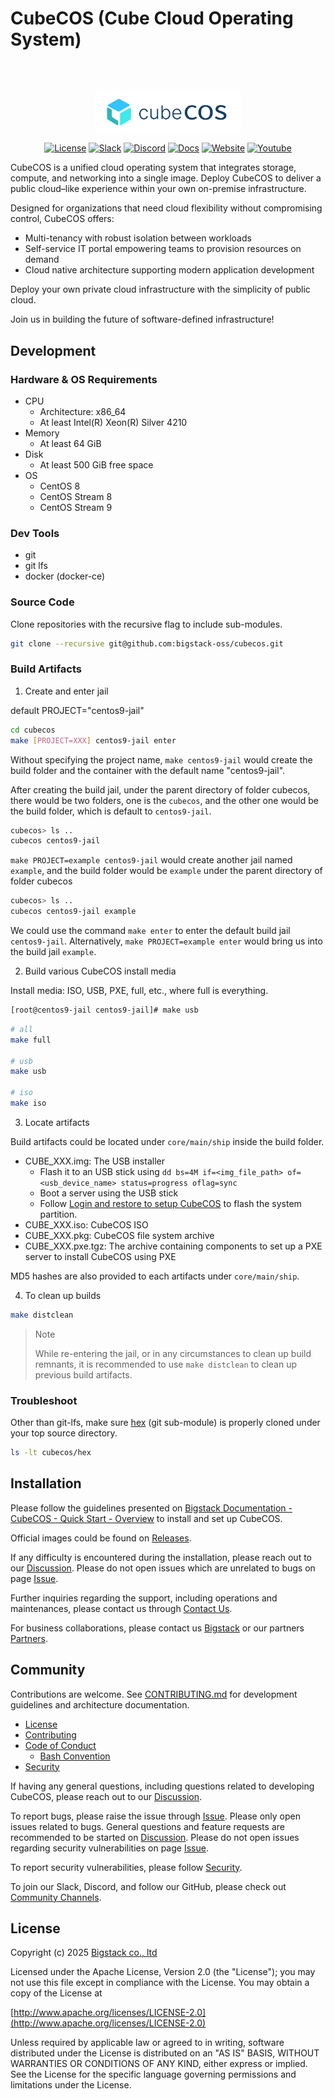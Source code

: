 # CubeCOS (Cube Cloud Operating System)

<div align="center">
<br/>
<br/>
<p align="center">
  <img width="234" alt="cubecos logo full" src="doc/media/logo-blue.png"/>
</p>

[![License][License-Image]][License-Url] [![Slack][Slack-Image]][Slack-Url] [![Discord][Discord-Image]][Discord-Url] [![Docs][Docs-Image]][Docs-Url] [![Website][Website-Image]][Website-Url] [![Youtube][Youtube-Image]][Youtube-Url]

</div>

CubeCOS is a unified cloud operating system that integrates storage, compute, and networking into a single image. Deploy CubeCOS to deliver a public cloud–like experience within your own on-premise infrastructure.

Designed for organizations that need cloud flexibility without compromising control, CubeCOS offers:

- Multi-tenancy with robust isolation between workloads
- Self-service IT portal empowering teams to provision resources on demand
- Cloud native architecture supporting modern application development

Deploy your own private cloud infrastructure with the simplicity of public cloud.

Join us in building the future of software-defined infrastructure!

## Development

### Hardware & OS Requirements

- CPU
  - Architecture: x86_64
  - At least Intel(R) Xeon(R) Silver 4210
- Memory
  - At least 64 GiB
- Disk
  - At least 500 GiB free space
- OS
  - CentOS 8
  - CentOS Stream 8
  - CentOS Stream 9

### Dev Tools

- git
- git lfs
- docker (docker-ce)

### Source Code

Clone repositories with the recursive flag to include sub-modules.

```bash
git clone --recursive git@github.com:bigstack-oss/cubecos.git
```

### Build Artifacts

1. Create and enter jail

default PROJECT="centos9-jail"

```bash
cd cubecos
make [PROJECT=XXX] centos9-jail enter
```

Without specifying the project name, `make centos9-jail` would create the build folder and the container with the default name "centos9-jail".

After creating the build jail, under the parent directory of folder cubecos, there would be two folders, one is the `cubecos`, and the other one would be the build folder, which is default to `centos9-jail`.

```bash
cubecos> ls ..
cubecos centos9-jail
```

`make PROJECT=example centos9-jail` would create another jail named `example`, and the build folder would be `example` under the parent directory of folder cubecos

```bash
cubecos> ls ..
cubecos centos9-jail example
```

We could use the command `make enter` to enter the default build jail `centos9-jail`. Alternatively, `make PROJECT=example enter` would bring us into the build jail `example`.

2. Build various CubeCOS install media

Install media: ISO, USB, PXE, full, etc., where full is everything.

```bash
[root@centos9-jail centos9-jail]# make usb
```

```bash
# all
make full

# usb
make usb

# iso
make iso
```

3. Locate artifacts

Build artifacts could be located under `core/main/ship` inside the build folder.

- CUBE_XXX.img: The USB installer
  - Flash it to an USB stick using `dd bs=4M if=<img_file_path> of=<usb_device_name> status=progress oflag=sync`
  - Boot a server using the USB stick
  - Follow [Login and restore to setup CubeCOS](https://docs.bigstack.co/docs/cubecos/quick-start/single-node#login-and-restore-to-setup-cubecos) to flash the system partition.
- CUBE_XXX.iso: CubeCOS ISO
- CUBE_XXX.pkg: CubeCOS file system archive
- CUBE_XXX.pxe.tgz: The archive containing components to set up a PXE server to install CubeCOS using PXE

MD5 hashes are also provided to each artifacts under `core/main/ship`.

4. To clean up builds

```bash
make distclean
```

> Note
>
> While re-entering the jail, or in any circumstances to clean up build remnants, it is recommended to use `make distclean` to clean up previous build artifacts.

### Troubleshoot

Other than git-lfs, make sure [hex](https://github.com/bigstack-oss/hex) (git sub-module) is properly cloned under your top source directory.

```bash
ls -lt cubecos/hex
```

## Installation

Please follow the guidelines presented on [Bigstack Documentation - CubeCOS - Quick Start - Overview](https://docs.bigstack.co/docs/cubecos/quick-start/overview) to install and set up CubeCOS.

Official images could be found on [Releases](https://github.com/bigstack-oss/cubecos/releases).

If any difficulty is encountered during the installation, please reach out to our [Discussion](https://github.com/bigstack-oss/cubecos/discussions). Please do not open issues which are unrelated to bugs on page [Issue](https://github.com/bigstack-oss/cubecos/issues).

Further inquiries regarding the support, including operations and maintenances, please contact us through [Contact Us](https://www.bigstack.co/contact-us).

For business collaborations, please contact us [Bigstack](https://www.bigstack.co/contact-form/sales) or our partners [Partners](https://www.bigstack.co/contact-form/partner).

## Community

Contributions are welcome. See [CONTRIBUTING.md](CONTRIBUTING.md) for development guidelines and architecture documentation.

- [License](./LICENSE)
- [Contributing](./CONTRIBUTING.md)
- [Code of Conduct](./CODE_OF_CONDUCT.md)
  - [Bash Convention](./doc/code_of_conduct_bash.md)
- [Security](./SECURITY.md)

If having any general questions, including questions related to developing CubeCOS, please reach out to our [Discussion](https://github.com/bigstack-oss/cubecos/discussions).

To report bugs, please raise the issue through [Issue](https://github.com/bigstack-oss/cubecos/issues). Please only open issues related to bugs. General questions and feature requests are recommended to be started on [Discussion](https://github.com/bigstack-oss/cubecos/discussions). Please do not open issues regarding security vulnerabilities on page [Issue](https://github.com/bigstack-oss/cubecos/issues).

To report security vulnerabilities, please follow [Security](./SECURITY.md).

To join our Slack, Discord, and follow our GitHub, please check out [Community Channels](https://www.bigstack.co/community).

## License

Copyright (c) 2025 [Bigstack co., ltd](https://bigstack.co/)

Licensed under the Apache License, Version 2.0 (the "License");
you may not use this file except in compliance with the License.
You may obtain a copy of the License at

[http://www.apache.org/licenses/LICENSE-2.0](http://www.apache.org/licenses/LICENSE-2.0)

Unless required by applicable law or agreed to in writing, software
distributed under the License is distributed on an "AS IS" BASIS,
WITHOUT WARRANTIES OR CONDITIONS OF ANY KIND, either express or implied.
See the License for the specific language governing permissions and
limitations under the License.

[License-Url]: https://www.apache.org/licenses/LICENSE-2.0
[License-Image]: https://img.shields.io/badge/License-Apache2-blue.svg?style=flat-square
[Slack-Image]: https://img.shields.io/discord/1372094838089977887?style=flat-square&logo=Slack
[Slack-Url]: https://join.slack.com/t/cubecos/shared_invite/zt-2yalb3gmr-rETnY7SBxlgmBw7Gxac9tA
[Discord-Image]: https://img.shields.io/discord/1372094838089977887?style=flat-square&logo=discord
[Discord-Url]: https://discord.gg/VuMX4UhEFG
[Docs-Image]: https://img.shields.io/badge/docs-view-green.svg?style=flat-square&logo=docusaurus
[Docs-Url]: https://docs.bigstack.co
[Website-Image]: https://img.shields.io/badge/web-view-blue.svg?style=flat-square
[Website-Url]: https://www.bigstack.co/
[Youtube-Image]: https://img.shields.io/youtube/views/peTSzcAueEc?style=flat-square&logo=youtube
[Youtube-Url]: https://www.youtube.com/@bigstacktech
